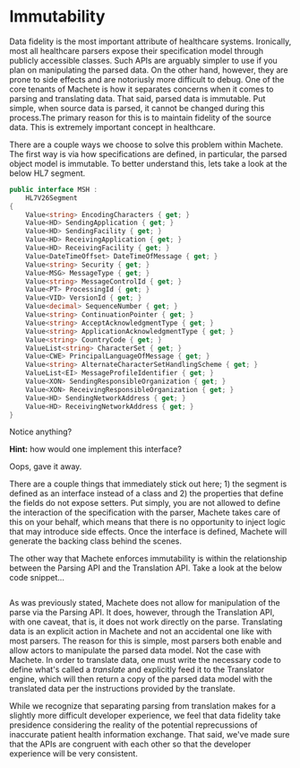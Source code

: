 # Immutability

Data fidelity is the most important attribute of healthcare systems. Ironically, most all healthcare parsers expose their specification model through publicly accessible classes. Such APIs are arguably simpler to use if you plan on manipulating the parsed data. On the other hand, however, they are prone to side effects and are notoriusly more difficult to debug. One of the core tenants of Machete is how it separates concerns when it comes to parsing and translating data. That said, parsed data is immutable. Put simple, when source data is parsed, it cannot be changed during this process.The primary reason for this is to maintain fidelity of the source data. This is extremely important concept in healthcare.

There are a couple ways we choose to solve this problem within Machete. The first way is via how specifications are defined, in particular, the parsed object model is immutable. To better understand this, lets take a look at the below HL7 segment.

```csharp
public interface MSH :
    HL7V26Segment
{
    Value<string> EncodingCharacters { get; }
    Value<HD> SendingApplication { get; }
    Value<HD> SendingFacility { get; }
    Value<HD> ReceivingApplication { get; }
    Value<HD> ReceivingFacility { get; }
    Value<DateTimeOffset> DateTimeOfMessage { get; }
    Value<string> Security { get; }
    Value<MSG> MessageType { get; }
    Value<string> MessageControlId { get; }
    Value<PT> ProcessingId { get; }
    Value<VID> VersionId { get; }
    Value<decimal> SequenceNumber { get; }
    Value<string> ContinuationPointer { get; }
    Value<string> AcceptAcknowledgmentType { get; }
    Value<string> ApplicationAcknowledgmentType { get; }
    Value<string> CountryCode { get; }
    ValueList<string> CharacterSet { get; }
    Value<CWE> PrincipalLanguageOfMessage { get; }
    Value<string> AlternateCharacterSetHandlingScheme { get; }
    ValueList<EI> MessageProfileIdentifier { get; }
    Value<XON> SendingResponsibleOrganization { get; }
    Value<XON> ReceivingResponsibleOrganization { get; }
    Value<HD> SendingNetworkAddress { get; }
    Value<HD> ReceivingNetworkAddress { get; }
}
```

Notice anything?

**Hint:** how would one implement this interface?

Oops, gave it away.

There are a couple things that immediately stick out here; 1\) the segment is defined as an interface instead of a class and 2\) the properties that define the fields do not expose setters. Put simply, you are not allowed to define the interaction of the specification with the parser, Machete takes care of this on your behalf, which means that there is no opportunity to inject logic that may introduce side effects. Once the interface is defined, Machete will generate the backing class behind the scenes.

The other way that Machete enforces immutability is within the relationship between the Parsing API and the Translation API. Take a look at the below code snippet...

```

```

As was previously stated, Machete does not allow for manipulation of the parse via the Parsing API. It does, however, through the Translation API, with one caveat, that is, it does not work directly on the parse. Translating data is an explicit action in Machete and not an accidental one like with most parsers. The reason for this is simple, most parsers both enable and allow actors to manipulate the parsed data model. Not the case with Machete. In order to translate data, one must write the necessary code to define what's called a _translate_ and explicitly feed it to the Translator engine, which will then return a copy of the parsed data model with the translated data per the instructions provided by the translate.

While we recognize that separating parsing from translation makes for a slightly more difficult developer experience, we feel that data fidelity take presidence considering the reality of the potential reprecussions of inaccurate patient health information exchange. That said, we've made sure that the APIs are congruent with each other so that the developer experience will be very consistent.

